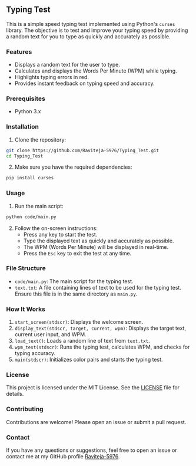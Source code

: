 ## Typing Test

This is a simple speed typing test implemented using Python's `curses` library. The objective is to test and improve your typing speed by providing a random text for you to type as quickly and accurately as possible.

### Features

- Displays a random text for the user to type.
- Calculates and displays the Words Per Minute (WPM) while typing.
- Highlights typing errors in red.
- Provides instant feedback on typing speed and accuracy.

### Prerequisites

- Python 3.x

### Installation

1. Clone the repository:

```bash
git clone https://github.com/Raviteja-5976/Typing_Test.git
cd Typing_Test
```

2. Make sure you have the required dependencies:

```bash
pip install curses
```

### Usage

1. Run the main script:

```bash
python code/main.py
```

2. Follow the on-screen instructions:
   - Press any key to start the test.
   - Type the displayed text as quickly and accurately as possible.
   - The WPM (Words Per Minute) will be displayed in real-time.
   - Press the `Esc` key to exit the test at any time.

### File Structure

- `code/main.py`: The main script for the typing test.
- `text.txt`: A file containing lines of text to be used for the typing test. Ensure this file is in the same directory as `main.py`.

### How It Works

1. `start_screen(stdscr)`: Displays the welcome screen.
2. `display_text(stdscr, target, current, wpm)`: Displays the target text, current user input, and WPM.
3. `load_text()`: Loads a random line of text from `text.txt`.
4. `wpm_test(stdscr)`: Runs the typing test, calculates WPM, and checks for typing accuracy.
5. `main(stdscr)`: Initializes color pairs and starts the typing test.

### License

This project is licensed under the MIT License. See the [LICENSE](LICENSE) file for details.

### Contributing

Contributions are welcome! Please open an issue or submit a pull request.

### Contact

If you have any questions or suggestions, feel free to open an issue or contact me at my GitHub profile [Raviteja-5976](https://github.com/Raviteja-5976).
